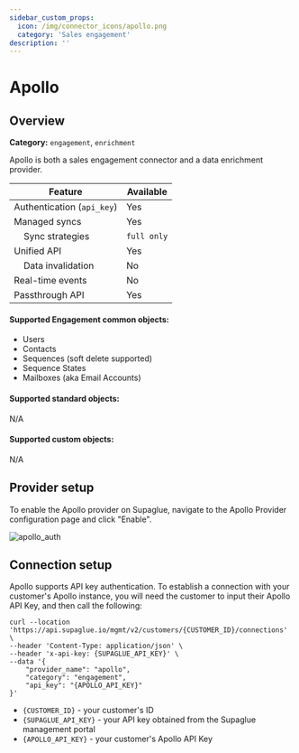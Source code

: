 ```yaml
---
sidebar_custom_props:
  icon: /img/connector_icons/apollo.png
  category: 'Sales engagement'
description: ''
---
```


# Apollo

## Overview

**Category:** `engagement`, `enrichment`

Apollo is both a sales engagement connector and a data enrichment provider.

| Feature                              | Available   |
| ------------------------------------ | ----------- |
| Authentication (`api_key`)           | Yes         |
| Managed syncs                        | Yes         |
| &nbsp;&nbsp;&nbsp; Sync strategies   | `full only` |
| Unified API                          | Yes         |
| &nbsp;&nbsp;&nbsp; Data invalidation | No          |
| Real-time events                     | No          |
| Passthrough API                      | Yes         |

#### Supported Engagement common objects:

- Users
- Contacts
- Sequences (soft delete supported)
- Sequence States
- Mailboxes (aka Email Accounts)

#### Supported standard objects:

N/A

#### Supported custom objects:

N/A

## Provider setup

To enable the Apollo provider on Supaglue, navigate to the Apollo Provider configuration page and click "Enable".

![apollo_auth](/img/apollo_auth.png 'apollo auth config')

## Connection setup

Apollo supports API key authentication. To establish a connection with your customer's Apollo instance, you will need the customer to input their Apollo API Key, and then call the following:

```
curl --location 'https://api.supaglue.io/mgmt/v2/customers/{CUSTOMER_ID}/connections' \
--header 'Content-Type: application/json' \
--header 'x-api-key: {SUPAGLUE_API_KEY}' \
--data '{
    "provider_name": "apollo",
    "category": "engagement",
    "api_key": "{APOLLO_API_KEY}"
}'
```

- `{CUSTOMER_ID}` - your customer's ID
- `{SUPAGLUE_API_KEY}` - your API key obtained from the Supaglue management portal
- `{APOLLO_API_KEY}` - your customer's Apollo API Key
